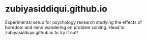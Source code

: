 # zubiyasiddiqui.github.io

Experimental setup for psychology research studying the effects of boredom and mind wandering on problem solving. Head to zubiyasiddiqui.github.io to try it out!
